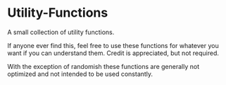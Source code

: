 # Utility-Functions
A small collection of utility functions.

If anyone ever find this, feel free to use these functions for whatever you want if you can understand them. Credit is appreciated, but not required.

With the exception of randomish these functions are generally not optimized and not intended to be used constantly.
